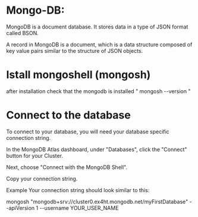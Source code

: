 # Mongo-DB:
MongoDB is a document database. It stores data in a type of JSON format called BSON.

A record in MongoDB is a document, which is a data structure composed of key value pairs similar to the structure of JSON objects.

# Istall mongoshell (mongosh)

after installation check that the mongodb is installed 
" mongosh --version "

# Connect to the database
To connect to your database, you will need your database specific connection string.

In the MongoDB Atlas dashboard, under "Databases", click the "Connect" button for your Cluster.

Next, choose "Connect with the MongoDB Shell".

Copy your connection string.

Example
Your connection string should look similar to this:

mongosh "mongodb+srv://cluster0.ex4ht.mongodb.net/myFirstDatabase" --apiVersion 1 --username YOUR_USER_NAME
